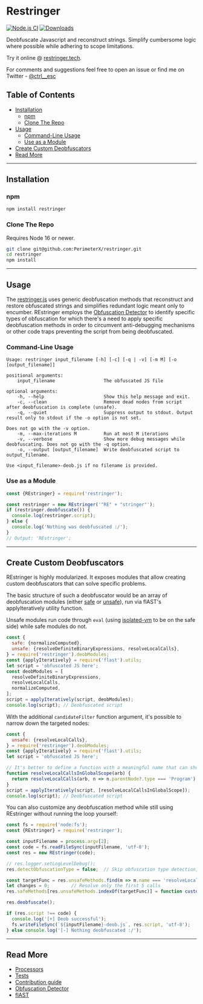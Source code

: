 # Restringer
[![Node.js CI](https://github.com/PerimeterX/restringer/actions/workflows/node.js.yml/badge.svg?branch=main)](https://github.com/PerimeterX/restringer/actions/workflows/node.js.yml)
[![Downloads](https://img.shields.io/npm/dm/restringer.svg?maxAge=43200)](https://www.npmjs.com/package/restringer)

Deobfuscate Javascript and reconstruct strings.
Simplify cumbersome logic where possible while adhering to scope limitations.

Try it online @ [restringer.tech](https://restringer.tech).

For comments and suggestions feel free to open an issue or find me on Twitter - [@ctrl__esc](https://twitter.com/ctrl__esc) 

## Table of Contents
* [Installation](#installation)
  * [npm](#npm)
  * [Clone The Repo](#clone-the-repo)
* [Usage](#usage)
  * [Command-Line Usage](#command-line-usage) 
  * [Use as a Module](#use-as-a-module) 
* [Create Custom Deobfuscators](#create-custom-deobfuscators)
* [Read More](#read-more)
***

## Installation 
### npm
```bash
npm install restringer
```

### Clone The Repo
Requires Node 16 or newer.
```bash
git clone git@github.com:PerimeterX/restringer.git
cd restringer
npm install
```

***

## Usage
The [restringer.js](src/restringer.js) uses generic deobfuscation methods that reconstruct and restore obfuscated strings and simplifies redundant logic meant only to encumber.
REstringer employs the [Obfuscation Detector](https://github.com/PerimeterX/obfuscation-detector/blob/main/README.md) to identify specific types of obfuscation for which
there's a need to apply specific deobfuscation methods in order to circumvent anti-debugging mechanisms or other code traps
preventing the script from being deobfuscated.   

### Command-Line Usage

```
Usage: restringer input_filename [-h] [-c] [-q | -v] [-m M] [-o [output_filename]]

positional arguments:
	input_filename                  The obfuscated JS file

optional arguments:
	-h, --help                      Show this help message and exit.
	-c, --clean                     Remove dead nodes from script after deobfuscation is complete (unsafe).
	-q, --quiet                     Suppress output to stdout. Output result only to stdout if the -o option is not set.
																	Does not go with the -v option.
	-m, --max-iterations M          Run at most M iterations
	-v, --verbose                   Show more debug messages while deobfuscating. Does not go with the -q option.
	-o, --output [output_filename]  Write deobfuscated script to output_filename. 
																	Use <input_filename>-deob.js if no filename is provided.
```
### Use as a Module

```javascript
const {REstringer} = require('restringer');

const restringer = new REstringer('"RE" + "stringer"');
if (restringer.deobfuscate()) {
  console.log(restringer.script);
} else {
  console.log('Nothing was deobfuscated :/');
}
// Output: 'REstringer';
```

***
## Create Custom Deobfuscators
REstringer is highly modularized. It exposes modules that allow creating custom deobfuscators 
that can solve specific problems.

The basic structure of such a deobfuscator would be an array of deobfuscation modules 
(either [safe](src/modules/safe) or [unsafe](src/modules/unsafe)), run via flAST's applyIteratively utility function.

Unsafe modules run code through `eval` (using [isolated-vm](https://www.npmjs.com/package/isolated-vm) to be on the safe side) while safe modules do not.

```javascript
const {
  safe: {normalizeComputed},
  unsafe: {resolveDefiniteBinaryExpressions, resolveLocalCalls},
} = require('restringer').deobModules;
const {applyIteratively} = require('flast').utils;
let script = 'obfuscated JS here';
const deobModules = [
  resolveDefiniteBinaryExpressions,
  resolveLocalCalls,
  normalizeComputed,
];
script = applyIteratively(script, deobModules);
console.log(script); // Deobfuscated script
```

With the additional `candidateFilter` function argument, it's possible to narrow down the targeted nodes:
```javascript
const {
  unsafe: {resolveLocalCalls},
} = require('restringer').deobModules;
const {applyIteratively} = require('flast').utils;
let script = 'obfuscated JS here';

// It's better to define a function with a meaningful name that can show up in the log 
function resolveLocalCallsInGlobalScope(arb) {
  return resolveLocalCalls(arb, n => n.parentNode?.type === 'Program');
}
script = applyIteratively(script, [resolveLocalCallsInGlobalScope]);
console.log(script); // Deobfuscated script
```

You can also customize any deobfuscation method while still using REstringer without running the loop yourself:
```javascript
const fs = require('node:fs');
const {REstringer} = require('restringer');

const inputFilename = process.argv[2];
const code = fs.readFileSync(inputFilename, 'utf-8');
const res = new REstringer(code);

// res.logger.setLogLevelDebug();
res.detectObfuscationType = false;  // Skip obfuscation type detection, including any pre and post processors

const targetFunc = res.unsafeMethods.find(m => m.name === 'resolveLocalCalls');
let changes = 0;		// Resolve only the first 5 calls
res.safeMethods[res.unsafeMethods.indexOf(targetFunc)] = function customResolveLocalCalls(n) {return targetFunc(n, () => changes++ < 5)}

res.deobfuscate();

if (res.script !== code) {
  console.log('[+] Deob successful');
  fs.writeFileSync(`${inputFilename}-deob.js`, res.script, 'utf-8');
} else console.log('[-] Nothing deobfuscated :/');
```
***

## Read More
* [Processors](src/processors/README.md)
* [Tests](tests/README.md)
* [Contribution guide](CONTRIBUTING.md)
* [Obfuscation Detector](https://github.com/PerimeterX/obfuscation-detector/blob/main/README.md)
* [flAST](https://github.com/PerimeterX/flast/blob/main/README.md)
